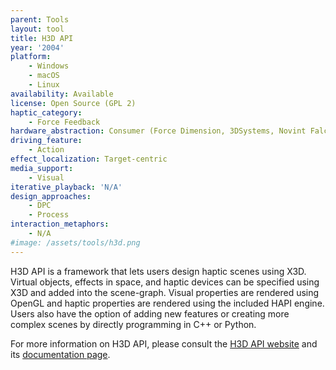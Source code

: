 ```yaml
---
parent: Tools
layout: tool
title: H3D API
year: '2004'
platform:
    - Windows
    - macOS
    - Linux
availability: Available
license: Open Source (GPL 2)
haptic_category:
    - Force Feedback
hardware_abstraction: Consumer (Force Dimension, 3DSystems, Novint Falcon)
driving_feature:
    - Action
effect_localization: Target-centric
media_support:
    - Visual
iterative_playback: 'N/A'
design_approaches:
    - DPC
    - Process
interaction_metaphors:
    - N/A
#image: /assets/tools/h3d.png
---
```

H3D API is a framework that lets users design haptic scenes using X3D.
Virtual objects, effects in space, and haptic devices can be specified using X3D and added into the scene-graph.
Visual properties are rendered using OpenGL and haptic properties are rendered using the included HAPI engine.
Users also have the option of adding new features or creating more complex scenes by directly programming in C++ or Python.

For more information on H3D API, please consult the [H3D API website](https://h3d.org) and its [documentation page](https://h3d.org/documentation/).

